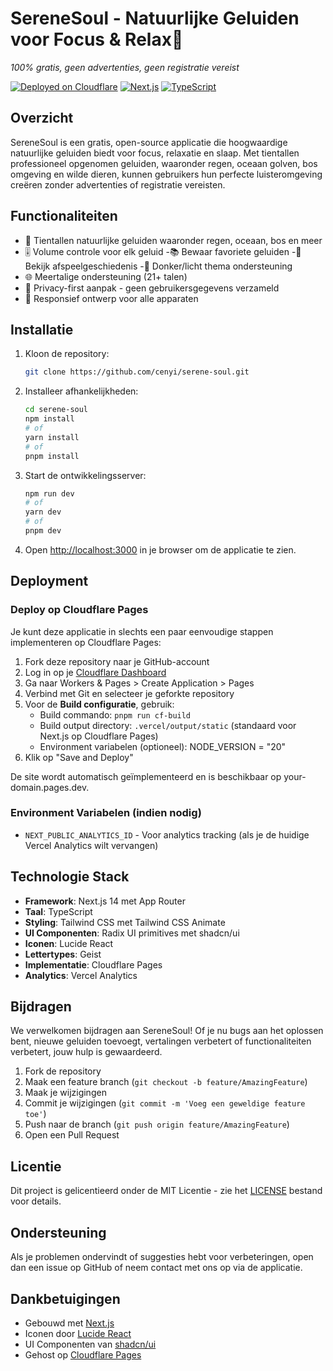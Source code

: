 # SereneSoul - Natuurlijke Geluiden voor Focus & Relax🌿

*100% gratis, geen advertenties, geen registratie vereist*

[![Deployed on Cloudflare](https://img.shields.io/badge/Deployed%20on-Vercel-black?style=for-the-badge&logo=vercel)](https://afunning.com)
[![Next.js](https://img.shields.io/badge/Next.js-14-black?style=for-the-badge&logo=next.js)](https://nextjs.org/)
[![TypeScript](https://img.shields.io/badge/TypeScript-5-black?style=for-the-badge&logo=typescript)](https://www.typescriptlang.org/)

## Overzicht

SereneSoul is een gratis, open-source applicatie die hoogwaardige natuurlijke geluiden biedt voor focus, relaxatie en slaap. Met tientallen professioneel opgenomen geluiden, waaronder regen, oceaan golven, bos omgeving en wilde dieren, kunnen gebruikers hun perfecte luisteromgeving creëren zonder advertenties of registratie vereisten.

## Functionaliteiten
- 🎵 Tientallen natuurlijke geluiden waaronder regen, oceaan, bos en meer
- 🎚️ Volume controle voor elk geluid
-📚 Bewaar favoriete geluiden
-📜 Bekijk afspeelgeschiedenis
-🎨 Donker/licht thema ondersteuning
- 🌐 Meertalige ondersteuning (21+ talen)
- 🔐 Privacy-first aanpak - geen gebruikersgegevens verzameld
- 📱 Responsief ontwerp voor alle apparaten

## Installatie

1. Kloon de repository:
   ```bash
   git clone https://github.com/cenyi/serene-soul.git
   ```

2. Installeer afhankelijkheden:
   ```bash
   cd serene-soul
   npm install
   # of
   yarn install
   # of
   pnpm install
   ```

3. Start de ontwikkelingsserver:
   ```bash
   npm run dev
   # of
   yarn dev
   # of
   pnpm dev
   ```

4. Open [http://localhost:3000](http://localhost:3000) in je browser om de applicatie te zien.

## Deployment

### Deploy op Cloudflare Pages

Je kunt deze applicatie in slechts een paar eenvoudige stappen implementeren op Cloudflare Pages:

1. Fork deze repository naar je GitHub-account
2. Log in op je [Cloudflare Dashboard](https://dash.cloudflare.com/)
3. Ga naar Workers & Pages > Create Application > Pages
4. Verbind met Git en selecteer je geforkte repository
5. Voor de **Build configuratie**, gebruik:
   - Build commando: `pnpm run cf-build`
   - Build output directory: `.vercel/output/static` (standaard voor Next.js op Cloudflare Pages)
   - Environment variabelen (optioneel): NODE_VERSION = "20"
6. Klik op "Save and Deploy"

De site wordt automatisch geïmplementeerd en is beschikbaar op your-domain.pages.dev.

### Environment Variabelen (indien nodig)
- `NEXT_PUBLIC_ANALYTICS_ID` - Voor analytics tracking (als je de huidige Vercel Analytics wilt vervangen)

## Technologie Stack
- **Framework**: Next.js 14 met App Router
- **Taal**: TypeScript
- **Styling**: Tailwind CSS met Tailwind CSS Animate
- **UI Componenten**: Radix UI primitives met shadcn/ui
- **Iconen**: Lucide React
- **Lettertypes**: Geist
- **Implementatie**: Cloudflare Pages
- **Analytics**: Vercel Analytics

## Bijdragen

We verwelkomen bijdragen aan SereneSoul! Of je nu bugs aan het oplossen bent, nieuwe geluiden toevoegt, vertalingen verbetert of functionaliteiten verbetert, jouw hulp is gewaardeerd.

1. Fork de repository
2. Maak een feature branch (`git checkout -b feature/AmazingFeature`)
3. Maak je wijzigingen
4. Commit je wijzigingen (`git commit -m 'Voeg een geweldige feature toe'`)
5. Push naar de branch (`git push origin feature/AmazingFeature`)
6. Open een Pull Request

## Licentie

Dit project is gelicentieerd onder de MIT Licentie - zie het [LICENSE](../LICENSE) bestand voor details.

## Ondersteuning

Als je problemen ondervindt of suggesties hebt voor verbeteringen, open dan een issue op GitHub of neem contact met ons op via de applicatie.

## Dankbetuigingen

- Gebouwd met [Next.js](https://nextjs.org/)
- Iconen door [Lucide React](https://lucide.dev/)
- UI Componenten van [shadcn/ui](https://ui.shadcn.com/)
- Gehost op [Cloudflare Pages](https://pages.cloudflare.com/)